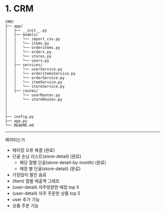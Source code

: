 # 1. CRM 
````
CRM/
├── app/                            
│   ├── __init__.py                
│   ├── models/
│   │   └── import_csv.py
│   │   └── items.py
│   │   └── orderitems.py
│   │   └── orders.py
│   │   └── stores.py
│   │   └── users.py      
│   ├── services/                  
│   │   └── userService.py
│   │   └── orderitemsService.py
│   │   └── orderService.py
│   │   └── itemService.py
│   │   └── storeService.py
│   ├── routes/                    
│       └── userRoutes.py
│       └── storeRoutes.py
│                    
│                       
│
├── config.py                                                        
├── app.py                        
└── README.md                   

````

--- 

해야되는거 
- 페이징 오류 해결 (완료)
- 단골 손님 리스트(store-detail) (완료)
  - 해당 월별 단골(store-detail-by-month) (완료)
  - 매장 별 단골(store-detail) (완료)
- 가장많이 팔린 음료
- (item) 월별 매출액 그래프
- (user-detail) 자주방문한 매장 top 5
- (user-detail) 자주 주문한 상품 top 5
- user 추가 기능
- 상품 주문 기능